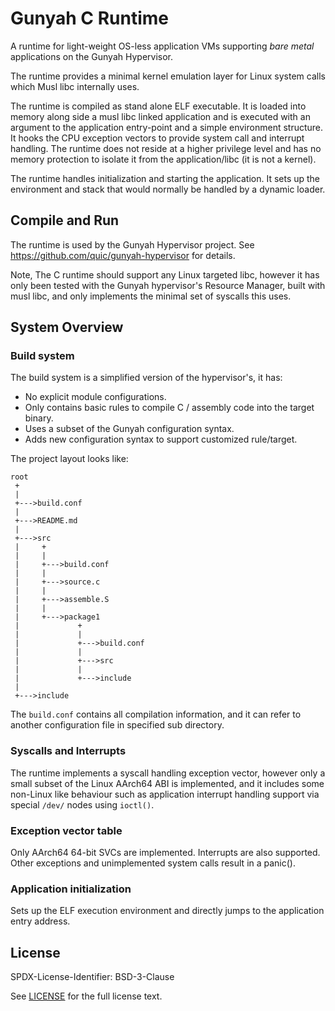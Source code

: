 # Gunyah C Runtime

A runtime for light-weight OS-less application VMs supporting *bare metal*
applications on the Gunyah Hypervisor.

The runtime provides a minimal kernel emulation layer for Linux system calls
which Musl libc internally uses.

The runtime is compiled as stand alone ELF executable. It is loaded into memory
along side a musl libc linked application and is executed with an argument to
the application entry-point and a simple environment structure. It hooks the
CPU exception vectors to provide system call and interrupt handling. The
runtime does not reside at a higher privilege level and has no memory
protection to isolate it from the application/libc (it is not a kernel).

The runtime handles initialization and starting the application. It sets up the
environment and stack that would normally be handled by a dynamic loader.

## Compile and Run

The runtime is used by the Gunyah Hypervisor project. See
https://github.com/quic/gunyah-hypervisor for details.

Note, The C runtime should support any Linux targeted libc, however it has only
been tested with the Gunyah hypervisor's Resource Manager, built with musl
libc, and only implements the minimal set of syscalls this uses.

## System Overview

### Build system

The build system is a simplified version of the hypervisor's, it has:

* No explicit module configurations.
* Only contains basic rules to compile C / assembly code into the target
  binary.
* Uses a subset of the Gunyah configuration syntax.
* Adds new configuration syntax to support customized rule/target.

The project layout looks like:

```
root
 +
 |
 +--->build.conf
 |
 +--->README.md
 |
 +--->src
 |     +
 |     |
 |     +--->build.conf
 |     |
 |     +--->source.c
 |     |
 |     +--->assemble.S
 |     |
 |     +--->package1
 |             +
 |             |
 |             +--->build.conf
 |             |
 |             +--->src
 |             |
 |             +--->include
 |
 +--->include
```

The ```build.conf``` contains all compilation information, and it can refer to
another configuration file in specified sub directory.


### Syscalls and Interrupts

The runtime implements a syscall handling exception vector, however only a
small subset of the Linux AArch64 ABI is implemented, and it includes some
non-Linux like behaviour such as application interrupt handling support via
special `/dev/` nodes using `ioctl()`.

### Exception vector table

Only AArch64 64-bit SVCs are implemented. Interrupts are also supported. Other
exceptions and unimplemented system calls result in a panic().

### Application initialization

Sets up the ELF execution environment and directly jumps to the application
entry address.

## License

SPDX-License-Identifier: BSD-3-Clause

See [LICENSE](LICENSE) for the full license text.
